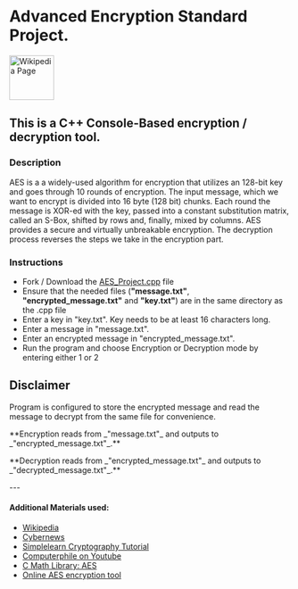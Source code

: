 # Advanced Encryption Standard Project.

<a href="https://en.wikipedia.org/wiki/Advanced_Encryption_Standard">
<img alt="Wikipedia Page" src="https://upload.wikimedia.org/wikipedia/en/thumb/8/80/Wikipedia-logo-v2.svg/1200px-Wikipedia-logo-v2.svg.png" width="80"/>
</a>


## This is a C++ Console-Based encryption / decryption tool.

### Description

AES is a a widely-used algorithm for encryption that utilizes an 128-bit key and goes through 10 rounds of encryption. The input message, which we want to encrypt is divided into 16 byte (128 bit) chunks. Each round the message is XOR-ed with the key, passed into a constant substitution matrix, called an S-Box, shifted by rows and, finally, mixed by columns.
AES provides a secure and virtually unbreakable encryption.
The decryption process reverses the steps we take in the encryption part.


### Instructions

- Fork / Download the [AES_Project.cpp](AES_Project.cpp) file
- Ensure that the needed files (**"message.txt"**, **"encrypted_message.txt"** and **"key.txt"**) are in the same directory as the .cpp file
- Enter a key in "key.txt". Key needs to be at least 16 characters long.
- Enter a message in "message.txt".
- Enter an encrypted message in "encrypted_message.txt".
- Run the program and choose Encryption or Decryption mode by entering either 1 or 2


## Disclaimer

Program is configured to store the encrypted message and read the message to decrypt from the same file for convenience. 

<p> **Encryption reads from _"message.txt"_ and outputs to _"encrypted_message.txt"_.** </p>
<p> **Decryption reads from _"encrypted_message.txt"_ and outputs to _"decrypted_message.txt"_.**</p>
---

#### Additional Materials used: 
* [Wikipedia](https://en.wikipedia.org/wiki/Advanced_Encryption_Standard)
* [Cybernews](https://cybernews.com/resources/what-is-aes-encryption/)
* [Simplelearn Cryptography Tutorial](https://www.simplilearn.com/tutorials/cryptography-tutorial/aes-encryption)
* [Computerphile on Youtube](https://www.youtube.com/watch?v=O4xNJsjtN6E)
* [C Math Library: AES](https://www.youtube.com/watch?v=BKAaT8_Ql20)
* [Online AES encryption tool](http://aes.online-domain-tools.com/)
